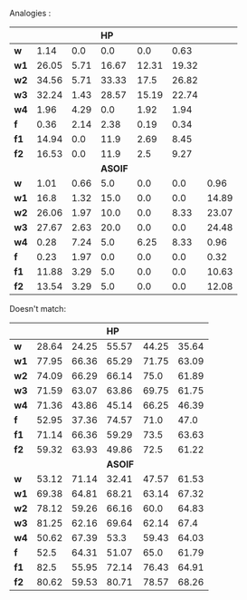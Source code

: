 Analogies :

|        |       |      | **HP**    |       |       |       |
|:-------|:------|:-----|:----------|:------|:------|:------|
| **w**  | 1.14  | 0.0  | 0.0       | 0.0   | 0.63  |       |
| **w1** | 26.05 | 5.71 | 16.67     | 12.31 | 19.32 |       |
| **w2** | 34.56 | 5.71 | 33.33     | 17.5  | 26.82 |       |
| **w3** | 32.24 | 1.43 | 28.57     | 15.19 | 22.74 |       |
| **w4** | 1.96  | 4.29 | 0.0       | 1.92  | 1.94  |       |
| **f**  | 0.36  | 2.14 | 2.38      | 0.19  | 0.34  |       |
| **f1** | 14.94 | 0.0  | 11.9      | 2.69  | 8.45  |       |
| **f2** | 16.53 | 0.0  | 11.9      | 2.5   | 9.27  |       |
|        |       |      | **ASOIF** |       |       |       |
| **w**  | 1.01  | 0.66 | 5.0       | 0.0   | 0.0   | 0.96  |
| **w1** | 16.8  | 1.32 | 15.0      | 0.0   | 0.0   | 14.89 |
| **w2** | 26.06 | 1.97 | 10.0      | 0.0   | 8.33  | 23.07 |
| **w3** | 27.67 | 2.63 | 20.0      | 0.0   | 0.0   | 24.48 |
| **w4** | 0.28  | 7.24 | 5.0       | 6.25  | 8.33  | 0.96  |
| **f**  | 0.23  | 1.97 | 0.0       | 0.0   | 0.0   | 0.32  |
| **f1** | 11.88 | 3.29 | 5.0       | 0.0   | 0.0   | 10.63 |
| **f2** | 13.54 | 3.29 | 5.0       | 0.0   | 0.0   | 12.08 |

Doesn't match:

|        |       |       | **HP**    |       |       |
|:-------|:------|:------|:----------|:------|:------|
| **w**  | 28.64 | 24.25 | 55.57     | 44.25 | 35.64 |
| **w1** | 77.95 | 66.36 | 65.29     | 71.75 | 63.09 |
| **w2** | 74.09 | 66.29 | 66.14     | 75.0  | 61.89 |
| **w3** | 71.59 | 63.07 | 63.86     | 69.75 | 61.75 |
| **w4** | 71.36 | 43.86 | 45.14     | 66.25 | 46.39 |
| **f**  | 52.95 | 37.36 | 74.57     | 71.0  | 47.0  |
| **f1** | 71.14 | 66.36 | 59.29     | 73.5  | 63.63 |
| **f2** | 59.32 | 63.93 | 49.86     | 72.5  | 61.22 |
|        |       |       | **ASOIF** |       |       |
| **w**  | 53.12 | 71.14 | 32.41     | 47.57 | 61.53 |
| **w1** | 69.38 | 64.81 | 68.21     | 63.14 | 67.32 |
| **w2** | 78.12 | 59.26 | 66.16     | 60.0  | 64.83 |
| **w3** | 81.25 | 62.16 | 69.64     | 62.14 | 67.4  |
| **w4** | 50.62 | 67.39 | 53.3      | 59.43 | 64.03 |
| **f**  | 52.5  | 64.31 | 51.07     | 65.0  | 61.79 |
| **f1** | 82.5  | 55.95 | 72.14     | 76.43 | 64.91 |
| **f2** | 80.62 | 59.53 | 80.71     | 78.57 | 68.26 |
